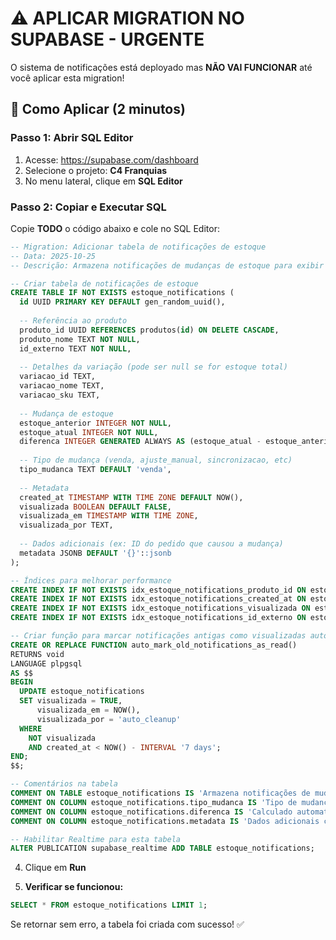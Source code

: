 # ⚠️ APLICAR MIGRATION NO SUPABASE - URGENTE

O sistema de notificações está deployado mas **NÃO VAI FUNCIONAR** até você aplicar esta migration!

## 🚀 Como Aplicar (2 minutos)

### **Passo 1: Abrir SQL Editor**

1. Acesse: https://supabase.com/dashboard
2. Selecione o projeto: **C4 Franquias**
3. No menu lateral, clique em **SQL Editor**

### **Passo 2: Copiar e Executar SQL**

Copie **TODO** o código abaixo e cole no SQL Editor:

```sql
-- Migration: Adicionar tabela de notificações de estoque
-- Data: 2025-10-25
-- Descrição: Armazena notificações de mudanças de estoque para exibir alertas no painel admin

-- Criar tabela de notificações de estoque
CREATE TABLE IF NOT EXISTS estoque_notifications (
  id UUID PRIMARY KEY DEFAULT gen_random_uuid(),
  
  -- Referência ao produto
  produto_id UUID REFERENCES produtos(id) ON DELETE CASCADE,
  produto_nome TEXT NOT NULL,
  id_externo TEXT NOT NULL,
  
  -- Detalhes da variação (pode ser null se for estoque total)
  variacao_id TEXT,
  variacao_nome TEXT,
  variacao_sku TEXT,
  
  -- Mudança de estoque
  estoque_anterior INTEGER NOT NULL,
  estoque_atual INTEGER NOT NULL,
  diferenca INTEGER GENERATED ALWAYS AS (estoque_atual - estoque_anterior) STORED,
  
  -- Tipo de mudança (venda, ajuste_manual, sincronizacao, etc)
  tipo_mudanca TEXT DEFAULT 'venda',
  
  -- Metadata
  created_at TIMESTAMP WITH TIME ZONE DEFAULT NOW(),
  visualizada BOOLEAN DEFAULT FALSE,
  visualizada_em TIMESTAMP WITH TIME ZONE,
  visualizada_por TEXT,
  
  -- Dados adicionais (ex: ID do pedido que causou a mudança)
  metadata JSONB DEFAULT '{}'::jsonb
);

-- Índices para melhorar performance
CREATE INDEX IF NOT EXISTS idx_estoque_notifications_produto_id ON estoque_notifications(produto_id);
CREATE INDEX IF NOT EXISTS idx_estoque_notifications_created_at ON estoque_notifications(created_at DESC);
CREATE INDEX IF NOT EXISTS idx_estoque_notifications_visualizada ON estoque_notifications(visualizada) WHERE NOT visualizada;
CREATE INDEX IF NOT EXISTS idx_estoque_notifications_id_externo ON estoque_notifications(id_externo);

-- Criar função para marcar notificações antigas como visualizadas automaticamente
CREATE OR REPLACE FUNCTION auto_mark_old_notifications_as_read()
RETURNS void
LANGUAGE plpgsql
AS $$
BEGIN
  UPDATE estoque_notifications
  SET visualizada = TRUE,
      visualizada_em = NOW(),
      visualizada_por = 'auto_cleanup'
  WHERE 
    NOT visualizada 
    AND created_at < NOW() - INTERVAL '7 days';
END;
$$;

-- Comentários na tabela
COMMENT ON TABLE estoque_notifications IS 'Armazena notificações de mudanças de estoque para alertar administradores';
COMMENT ON COLUMN estoque_notifications.tipo_mudanca IS 'Tipo de mudança: venda, ajuste_manual, sincronizacao, devolucao, etc';
COMMENT ON COLUMN estoque_notifications.diferenca IS 'Calculado automaticamente: positivo = entrada, negativo = saída';
COMMENT ON COLUMN estoque_notifications.metadata IS 'Dados adicionais como ID do pedido, IP de origem, etc';

-- Habilitar Realtime para esta tabela
ALTER PUBLICATION supabase_realtime ADD TABLE estoque_notifications;
```

4. Clique em **Run**

5. **Verificar se funcionou:**

```sql
SELECT * FROM estoque_notifications LIMIT 1;
```

Se retornar sem erro, a tabela foi criada com sucesso! ✅
